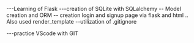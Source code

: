 ---Learning of Flask
---creation of SQLite with SQLalchemy
-- Model creation and ORM
-- creation login and signup page via flask and html .. Also used render_template
--utilization of .gitignore

---practice VScode with GIT
